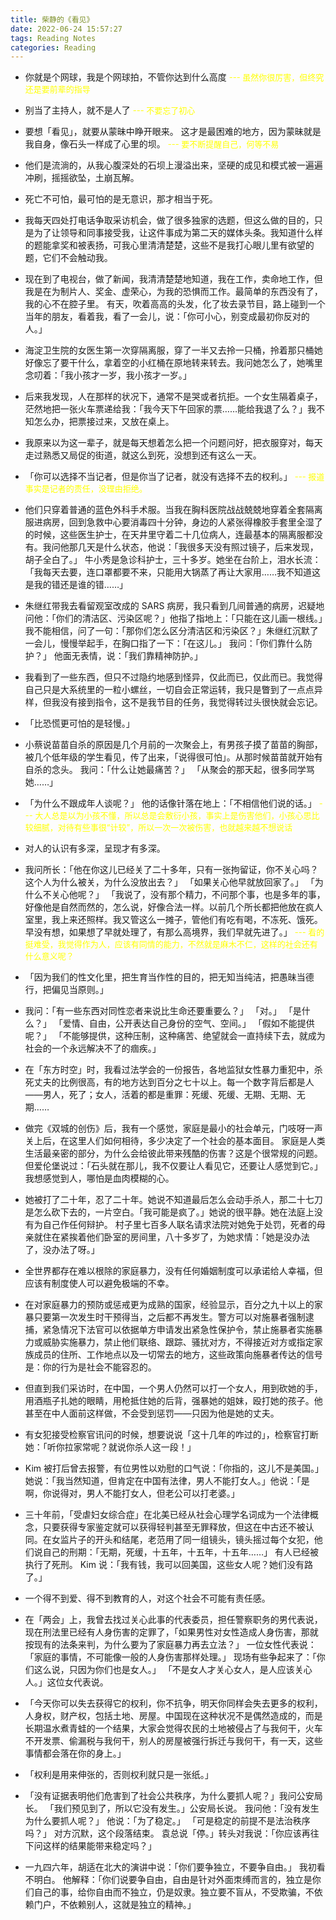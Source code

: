 ```yaml
---
title: 柴静的《看见》
date: 2022-06-24 15:57:27
tags: Reading Notes
categories: Reading
---
```


- 你就是个网球，我是个网球拍，不管你达到什么高度
  <font color="yellow" size=2>--- 虽然你很厉害，但终究还是要前辈的指导</font>

- 别当了主持人，就不是人了
  <font color="yellow" size=2>--- 不要忘了初心</font>

- 要想「看见」，就要从蒙昧中睁开眼来。 这才是最困难的地方，因为蒙昧就是我自身，像石头一样成了心里的坝。
  <font color="yellow" size=2>--- 要不断提醒自己，何等不易</font>

- 他们是流淌的，从我心腹深处的石坝上漫溢出来，坚硬的成见和模式被一遍遍冲刷，摇摇欲坠，土崩瓦解。

- 死亡不可怕，最可怕的是无意识，那才相当于死。

- 我每天四处打电话争取采访机会，做了很多独家的选题，但这么做的目的，只是为了让领导和同事接受我，让这件事成为第二天的媒体头条。我知道什么样的题能拿奖和被表扬，可我心里清清楚楚，这些不是我打心眼儿里有欲望的题，它们不会触动我。

- 现在到了电视台，做了新闻，我清清楚楚地知道，我在工作，卖命地工作，但我是在为制片人、奖金、虚荣心，为我的恐惧而工作。最简单的东西没有了，我的心不在腔子里。 有天，吹着高高的头发，化了妆去录节目，路上碰到一个当年的朋友，看着我，看了一会儿，说：「你可小心，别变成最初你反对的人。」

- 海淀卫生院的女医生第一次穿隔离服，穿了一半又去拎一只桶，拎着那只桶她好像忘了要干什么，拿着空的小红桶在原地转来转去。我问她怎么了，她嘴里念叨着：「我小孩才一岁，我小孩才一岁。」

- 后来我发现，人在那样的状况下，通常不是哭或者抗拒。一个女生隔着桌子，茫然地把一张火车票递给我：「我今天下午回家的票……能给我退了么？」我不知怎么办，把票接过来，又放在桌上。

- 我原来以为这一辈子，就是每天想着怎么把一个问题问好，把衣服穿对，每天走过熟悉又局促的街道，就这么到死，没想到还有这么一天。

- 「你可以选择不当记者，但是你当了记者，就没有选择不去的权利。」
  <font color="yellow" size=2>--- 报道事实是记者的责任，没理由拒绝。</font>

- 他们只穿着普通的蓝色外科手术服。当我在胸科医院战战兢兢地穿着全套隔离服进病房，回到急救中心要消毒四十分钟，身边的人紧张得橡胶手套里全湿了的时候，这些医生护士，在天井里守着二十几位病人，连最基本的隔离服都没有。我问他那几天是什么状态，他说：「我很多天没有照过镜子，后来发现，胡子全白了。」 牛小秀是急诊科护士，三十多岁。她坐在台阶上，泪水长流：「我每天去要，连口罩都要不来，只能用大锅蒸了再让大家用……我不知道这是我的错还是谁的错……」

- 朱继红带我去看留观室改成的 SARS 病房，我只看到几间普通的病房，迟疑地问他：「你们的清洁区、污染区呢？」他指了指地上：「只能在这儿画一根线。」我不能相信，问了一句：「那你们怎么区分清洁区和污染区？」朱继红沉默了一会儿，慢慢举起手，在胸口指了一下：「在这儿。」 我问：「你们靠什么防护？」 他面无表情，说：「我们靠精神防护。」

- 我看到了一些东西，但只不过隐约地感到怪异，仅此而已，仅此而已。我觉得自己只是大系统里的一粒小螺丝，一切自会正常运转，我只是瞥到了一点点异样，但我没有接到指令，这不是我节目的任务，我觉得转过头很快就会忘记。

- 「比恐慌更可怕的是轻慢。」

- 小蔡说苗苗自杀的原因是几个月前的一次聚会上，有男孩子摸了苗苗的胸部，被几个低年级的学生看见，传了出来，「说得很可怕」。从那时候苗苗就开始有自杀的念头。 我问：「什么让她最痛苦？」 「从聚会的那天起，很多同学骂她……」

- 「为什么不跟成年人谈呢？」 他的话像针落在地上：「不相信他们说的话。」
  <font color="yellow" size=2>--- 大人总是以为小孩不懂，所以总是会敷衍小孩，事实上是伤害他们，小孩心思比较细腻，对待有些事很“计较”，所以一次一次被伤害，也就越来越不想说话</font>

- 对人的认识有多深，呈现才有多深。

- 我问所长：「他在你这儿已经关了二十多年，只有一张拘留证，你不关心吗？这个人为什么被关，为什么没放出去？」 「如果关心他早就放回家了。」 「为什么不关心他呢？」 「我说了，没有那个精力，不问那个事，也是多年的事，好像他是自然而然的，怎么说，好像合法一样。以前几个所长都把他放在疯人室里，我上来还照样。我又管这么一摊子，管他们有吃有喝，不冻死、饿死。早没有想，如果想了早就处理了，有那么高境界，我们早就先进了。」
  <font color="yellow" size=2>--- 看的挺难受，我觉得作为人，应该有同情的能力，不然就是麻木不仁，这样的社会还有什么意义呢？</font>

- 「因为我们的性文化里，把生育当作性的目的，把无知当纯洁，把愚昧当德行，把偏见当原则。」

- 我问：「有一些东西对同性恋者来说比生命还要重要么？」 「对。」 「是什么？」 「爱情、自由，公开表达自己身份的空气、空间。」 「假如不能提供呢？」 「不能够提供，这种压制，这种痛苦、绝望就会一直持续下去，就成为社会的一个永远解决不了的痼疾。」

- 在「东方时空」时，我看过法学会的一份报告，各地监狱女性暴力重犯中，杀死丈夫的比例很高，有的地方达到百分之七十以上。每一个数字背后都是人——男人，死了；女人，活着的都是重罪：死缓、死缓、无期、无期、无期……

- 做完《双城的创伤》后，我有一个感觉，家庭是最小的社会单元，门吱呀一声关上后，在这里人们如何相待，多少决定了一个社会的基本面目。 家庭是人类生活最亲密的部分，为什么会给彼此带来残酷的伤害？这是个很常规的问题。但爱伦堡说过：「石头就在那儿，我不仅要让人看见它，还要让人感觉到它。」 我想感觉到人，哪怕是血肉模糊的心。

- 她被打了二十年，忍了二十年。她说不知道最后怎么会动手杀人，那二十七刀是怎么砍下去的，一片空白。「我可能是疯了。」她说的很平静。她在法庭上没有为自己作任何辩护。 村子里七百多人联名请求法院对她免于处罚，死者的母亲就住在紧挨着他们卧室的房间里，八十多岁了，为她求情：「她是没办法了，没办法了呀。」

- 全世界都存在难以根除的家庭暴力，没有任何婚姻制度可以承诺给人幸福，但应该有制度使人可以避免极端的不幸。

- 在对家庭暴力的预防或惩戒更为成熟的国家，经验显示，百分之九十以上的家暴只要第一次发生时干预得当，之后都不再发生。警方可以对施暴者强制逮捕，紧急情况下法官可以依据单方申请发出紧急性保护令，禁止施暴者实施暴力或威胁实施暴力，禁止他们联络、跟踪、骚扰对方，不得接近对方或指定家族成员的住所、工作地点以及一切常去的地方，这些政策向施暴者传达的信号是：你的行为是社会不能容忍的。

- 但直到我们采访时，在中国，一个男人仍然可以打一个女人，用到砍她的手，用酒瓶子扎她的眼睛，用枪抵住她的后背，强暴她的姐妹，殴打她的孩子。他甚至在中人面前这样做，不会受到惩罚——只因为他是她的丈夫。

- 有女犯接受检察官讯问的时候，想要说说「这十几年的咋过的」，检察官打断她：「听你拉家常呢？就说你杀人这一段！」

- Kim 被打后曾去报警，有位男性以劝慰的口气说：「你指的，这儿不是美国。」她说：「我当然知道，但肯定在中国有法律，男人不能打女人。」他说：「是啊，你说得对，男人不能打女人，但老公可以打老婆。」

- 三十年前，「受虐妇女综合症」在北美已经从社会心理学名词成为一个法律概念，只要获得专家鉴定就可以获得轻判甚至无罪释放，但这在中古还不被认同。在女监片子的开头和结尾，老范用了同一组镜头，镜头摇过每个女犯，他们说自己的刑期：「无期，死缓，十五年，十五年，十五年……」 有人已经被执行了死刑。 Kim 说：「我有钱，我可以回美国，这些女人呢？她们没有路了。」

- 一个得不到爱、得不到教育的人，对这个社会不可能有责任感。

- 在「两会」上，我曾去找过关心此事的代表委员，担任警察职务的男代表说，现在刑法里已经有人身伤害的定罪了，「如果男性对女性造成人身伤害，那就按现有的法条来判，为什么要为了家庭暴力再去立法？」 一位女性代表说：「家庭的事情，不可能像一般的人身伤害那样处理。」 现场有些争起来了：「你们这么说，只因为你们也是女人。」 「不是女人才关心女人，是人应该关心人。」这位女代表说。

- 「今天你可以失去获得它的权利，你不抗争，明天你同样会失去更多的权利，人身权，财产权，包括土地、房屋。中国现在这种状况不是偶然造成的，而是长期温水煮青蛙的一个结果，大家会觉得农民的土地被侵占了与我何干，火车不开发票、偷漏税与我何干，别人的房屋被强行拆迁与我何干，有一天，这些事情都会落在你的身上。」

- 「权利是用来伸张的，否则权利就只是一张纸。」

- 「没有证据表明他们危害到了社会公共秩序，为什么要抓人呢？」我问公安局长。 「我们预见到了，所以它没有发生。」公安局长说。 我问他：「没有发生为什么要抓人呢？」 他说：「为了稳定。」 「可是稳定的前提不是法治秩序吗？」 对方沉默，这个段落结束。 袁总说「停。」转头对我说：「你应该再往下问这样的结果能带来稳定吗？」

- 一九四六年，胡适在北大的演讲中说：「你们要争独立，不要争自由。」 我初看不明白。 他解释：「你们说要争自由，自由是针对外面朿缚而言的，独立是你们自己的事，给你自由而不独立，仍是奴隶。独立要不盲从，不受欺骗，不依赖门户，不依赖别人，这就是独立的精神。」
